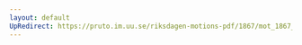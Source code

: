 ```yaml
---
layout: default
UpRedirect: https://pruto.im.uu.se/riksdagen-motions-pdf/1867/mot_1867__ak__153/mot_1867__ak__153-003.pdf
---
```

